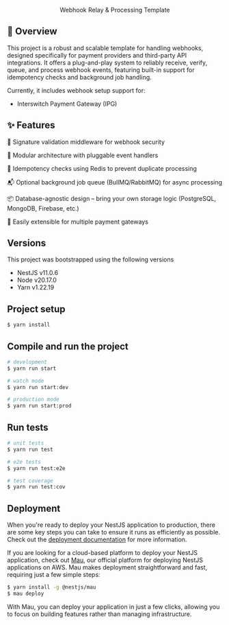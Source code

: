 <p align="center">
Webhook Relay & Processing Template
</p>

## 🧩 Overview

This project is a robust and scalable template for handling webhooks, designed specifically for payment providers and third-party API integrations. It offers a plug-and-play system to reliably receive, verify, queue, and process webhook events, featuring built-in support for idempotency checks and background job handling.

Currently, it includes webhook setup support for:

- Interswitch Payment Gateway (IPG)

## ✨ Features

🔐 Signature validation middleware for webhook security

🧩 Modular architecture with pluggable event handlers

🔁 Idempotency checks using Redis to prevent duplicate processing

📬 Optional background job queue (BullMQ/RabbitMQ) for async processing

📦 Database-agnostic design – bring your own storage logic (PostgreSQL, MongoDB, Firebase, etc.)

🧪 Easily extensible for multiple payment gateways

## Versions

This project was bootstrapped using the following versions

- NestJS v11.0.6
- Node v20.17.0
- Yarn v1.22.19

## Project setup

```bash
$ yarn install
```

## Compile and run the project

```bash
# development
$ yarn run start

# watch mode
$ yarn run start:dev

# production mode
$ yarn run start:prod
```

## Run tests

```bash
# unit tests
$ yarn run test

# e2e tests
$ yarn run test:e2e

# test coverage
$ yarn run test:cov
```

## Deployment

When you're ready to deploy your NestJS application to production, there are some key steps you can take to ensure it runs as efficiently as possible. Check out the [deployment documentation](https://docs.nestjs.com/deployment) for more information.

If you are looking for a cloud-based platform to deploy your NestJS application, check out [Mau](https://mau.nestjs.com), our official platform for deploying NestJS applications on AWS. Mau makes deployment straightforward and fast, requiring just a few simple steps:

```bash
$ yarn install -g @nestjs/mau
$ mau deploy
```

With Mau, you can deploy your application in just a few clicks, allowing you to focus on building features rather than managing infrastructure.

